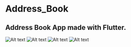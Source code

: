 # Address_Book
## Address Book App made with Flutter.

![Alt text](Address_Book/assets/images/Screenshot_1.png?raw=true "")
![Alt text](Address_Book/assets/images/Screenshot_2.png?raw=true "")
![Alt text](Address_Book/assets/images/Screenshot_3.png?raw=true "")
![Alt text](Address_Book/assets/images/Screenshot_4.png?raw=true "")
